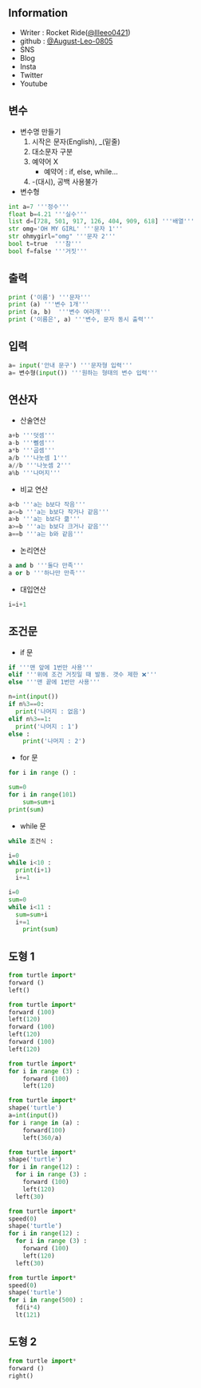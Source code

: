 ## **Information**
- Writer : Rocket Ride([@llleeo0421](github.com/llleeo0421))
- github : [@August-Leo-0805](github.com/August-Leo-0805)
- SNS
- Blog
- Insta
- Twitter
- Youtube

## **변수**
- 변수명 만들기
	1. 시작은 문자(English), _(밑줄)
	2. 대소문자 구분
	3. 예약어 X
		- 예약어 : if, else, while...
	4. -(대시), 공백 사용불가
- 변수형
```python
int a=7 '''정수'''
float b=4.21 '''실수''' 
list d=[728, 501, 917, 126, 404, 909, 618] '''배열'''
str omg='OH MY GIRL' '''문자 1'''
str ohmygirl="omg" '''문자 2'''
bool t=true  '''참'''
bool f=false '''거짓'''
```

## **출력**
```python
print ('이름') '''문자'''
print (a) '''변수 1개'''
print (a, b)  '''변수 여러개'''
print ('이름은', a) '''변수, 문자 동시 출력'''
```
## **입력**
```python
a= input('안내 문구') '''문자형 입력'''
a= 변수형(input()) '''원하는 형태의 변수 입력'''
```
## **연산자**
- 산술연산
```python
a+b '''덧셈'''
a-b '''뻴셈'''
a*b '''곱셈'''
a/b '''나눗셈 1'''
a//b '''나눗셈 2'''
a%b '''나머지'''
```
- 비교 연산
 ```python
a<b '''a는 b보다 작음'''
a<=b '''a는 b보다 작거나 같음'''
a>b '''a는 b보다 큶'''
a>=b '''a는 b보다 크거나 같음'''
a==b '''a는 b와 같음'''
 ```
- 논리연산
```python
a and b '''둘다 만족'''
a or b '''하나만 만족'''
```

- 대입연산
```python
i=i+1
```

## 조건문
- if 문
```python
if '''맨 앞에 1번만 사용'''
elif '''위에 조건 거짓일 때 발동. 갯수 제한 ❌️'''
else '''맨 끝에 1번만 사용'''
```
```python
n=int(input())
if n%3==0:
  print('나머지 : 없음')
elif n%3==1:
  print('나머지 : 1')
else :
	print('나머지 : 2')
```
- for 문
```python
for i in range () :
```
```python
sum=0
for i in range(101)
	sum=sum+i
print(sum)
```
- while 문
```python
while 조건식 :
```
```python
i=0
while i<10 :
  print(i+1)
  i+=1
```
```python
i=0
sum=0
while i<11 :
  sum=sum+i
  i+=1
	print(sum)
```
## 도형 1
```python
from turtle import*
forward ()
left()
```
```python
from turtle import*
forward (100)
left(120)
forward (100)
left(120)
forward (100)
left(120)
```
```python
from turtle import*
for i in range (3) :
	forward (100)
	left(120)
```
```python
from turtle import*
shape('turtle')
a=int(input())
for i range in (a) :
	forward(100)
	left(360/a)
```
```python
from turtle import*
shape('turtle')
for i in range(12) :
  for i in range (3) :
  	forward (100)
  	left(120)
  left(30)
```
```python
from turtle import*
speed(0)
shape('turtle')
for i in range(12) :
  for i in range (3) :
  	forward (100)
  	left(120)
  left(30)
```
```python
from turtle import*
speed(0)
shape('turtle')
for i in range(500) :
  fd(i*4)
  lt(121)
```

## 도형 2
```python
from turtle import*
forward ()
right()
```
